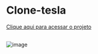 # Clone-tesla
<a href="https://rickson298.github.io/Clone-tesla/"> Clique aqui para acessar o projeto </a>
<br></br>

![image](https://user-images.githubusercontent.com/88171582/135860553-911f84d4-0bb7-448e-ba37-9b2b0b113272.png)
